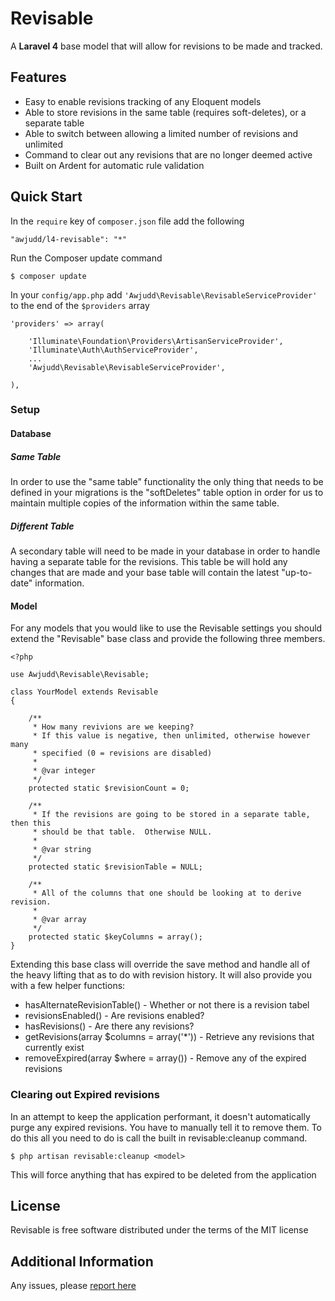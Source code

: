 Revisable
============

A **Laravel 4** base model that will allow for revisions to be made and tracked.

## Features

 - Easy to enable revisions tracking of any Eloquent models
 - Able to store revisions in the same table (requires soft-deletes), or a separate table
 - Able to switch between allowing a limited number of revisions and unlimited
 - Command to clear out any revisions that are no longer deemed active
 - Built on Ardent for automatic rule validation

## Quick Start

In the `require` key of `composer.json` file add the following

    "awjudd/l4-revisable": "*"

Run the Composer update command

    $ composer update

In your `config/app.php` add `'Awjudd\Revisable\RevisableServiceProvider'` to the end of the `$providers` array

    'providers' => array(

        'Illuminate\Foundation\Providers\ArtisanServiceProvider',
        'Illuminate\Auth\AuthServiceProvider',
        ...
        'Awjudd\Revisable\RevisableServiceProvider',

    ),

### Setup

#### Database

##### Same Table

In order to use the "same table" functionality the only thing that needs to be defined in your migrations is the "softDeletes" table option in order for us to maintain multiple copies of the information within the same table.

##### Different Table

A secondary table will need to be made in your database in order to handle having a separate table for the revisions.  This table be will hold any changes that are made and your base table will contain the latest "up-to-date" information.

#### Model

For any models that you would like to use the Revisable settings you should extend the "Revisable" base class and provide the following three members.

    <?php

    use Awjudd\Revisable\Revisable;

    class YourModel extends Revisable
    {

        /**
         * How many revivions are we keeping?
         * If this value is negative, then unlimited, otherwise however many
         * specified (0 = revisions are disabled)
         * 
         * @var integer
         */
        protected static $revisionCount = 0;

        /**
         * If the revisions are going to be stored in a separate table, then this
         * should be that table.  Otherwise NULL.
         * 
         * @var string
         */
        protected static $revisionTable = NULL;

        /**
         * All of the columns that one should be looking at to derive revision.
         * 
         * @var array
         */
        protected static $keyColumns = array();
    }

Extending this base class will override the save method and handle all of the heavy lifting that as to do with revision history.  It will also provide you with a few helper functions:
 - hasAlternateRevisionTable() - Whether or not there is a revision tabel
 - revisionsEnabled() - Are revisions enabled?
 - hasRevisions() - Are there any revisions?
 - getRevisions(array $columns = array('*')) - Retrieve any revisions that currently exist
 - removeExpired(array $where = array()) - Remove any of the expired revisions

### Clearing out Expired revisions

In an attempt to keep the application performant, it doesn't automatically purge any expired revisions.  You have to manually tell it to remove them.  To do this all you need to do is call the built in revisable:cleanup command.

    $ php artisan revisable:cleanup <model>

This will force anything that has expired to be deleted from the application

## License

Revisable is free software distributed under the terms of the MIT license

## Additional Information

Any issues, please [report here](https://github.com/awjudd/l4-revisable/issues)